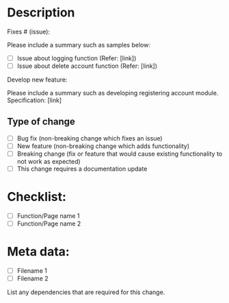 # Description

Fixes # (issue):

Please include a summary such as samples below:

- [ ] Issue about logging function (Refer: [link])
- [ ] Issue about delete account function (Refer: [link])

Develop new feature:

Please include a summary such as developing registering account module.
Specification: [link]


## Type of change

- [ ] Bug fix (non-breaking change which fixes an issue)
- [ ] New feature (non-breaking change which adds functionality)
- [ ] Breaking change (fix or feature that would cause existing functionality to not work as expected)
- [ ] This change requires a documentation update

# Checklist:

- [ ] Function/Page name 1
- [ ] Function/Page name 2

# Meta data:

- [ ] Filename 1
- [ ] Filename 2

List any dependencies that are required for this change.

